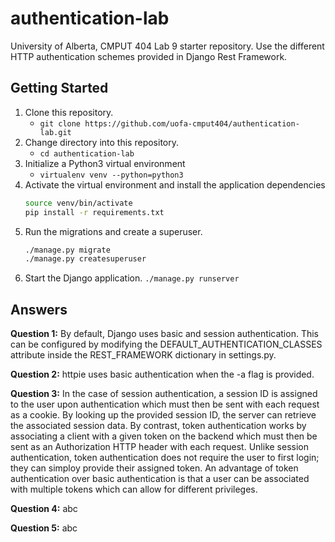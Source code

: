 # authentication-lab

University of Alberta, CMPUT 404 Lab 9 starter repository. Use the different
HTTP authentication schemes provided in Django Rest Framework.

## Getting Started

1. Clone this repository.
    * `git clone https://github.com/uofa-cmput404/authentication-lab.git`
2. Change directory into this repository.
    * `cd authentication-lab`
3. Initialize a Python3 virtual environment
    * `virtualenv venv --python=python3`
4. Activate the virtual environment and install the application dependencies
    ```bash
    source venv/bin/activate
    pip install -r requirements.txt
    ```
5. Run the migrations and create a superuser.
    ```bash
    ./manage.py migrate
    ./manage.py createsuperuser
    ```
6. Start the Django application.
    `./manage.py runserver`

## Answers

**Question 1:** By default, Django uses basic and session authentication. This can be configured by modifying the DEFAULT_AUTHENTICATION_CLASSES attribute inside the REST_FRAMEWORK dictionary in settings.py.

**Question 2:** httpie uses basic authentication when the -a flag is provided.

**Question 3:** In the case of session authentication, a session ID is assigned to the user upon authentication which must then be sent with each request as a cookie. By looking up the provided session ID, the server can retrieve the associated session data. By contrast, token authentication works by associating a client with a given token on the backend which must then be sent as an Authorization HTTP header with each request. Unlike session authentication, token authentication does not require the user to first login; they can simploy provide their assigned token. An advantage of token authentication over basic authentication is that a user can be associated with multiple tokens which can allow for different privileges. 

**Question 4:** abc

**Question 5:** abc
